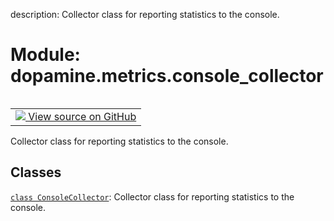 description: Collector class for reporting statistics to the console.

<div itemscope itemtype="http://developers.google.com/ReferenceObject">
<meta itemprop="name" content="dopamine.metrics.console_collector" />
<meta itemprop="path" content="Stable" />
</div>

# Module: dopamine.metrics.console_collector

<!-- Insert buttons and diff -->

<table class="tfo-notebook-buttons tfo-api nocontent" align="left">
<td>
  <a target="_blank" href="https://github.com/google/dopamine/tree/master/dopamine/metrics/console_collector.py">
    <img src="https://www.tensorflow.org/images/GitHub-Mark-32px.png" />
    View source on GitHub
  </a>
</td>
</table>



Collector class for reporting statistics to the console.



## Classes

[`class ConsoleCollector`](../../dopamine/metrics/console_collector/ConsoleCollector.md): Collector class for reporting statistics to the console.

